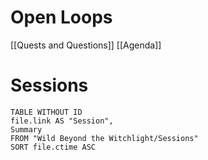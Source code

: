 
# Open Loops
[[Quests and Questions]]
[[Agenda]]

# Sessions
```dataview
TABLE WITHOUT ID
file.link AS "Session",
Summary
FROM "Wild Beyond the Witchlight/Sessions"
SORT file.ctime ASC

```
